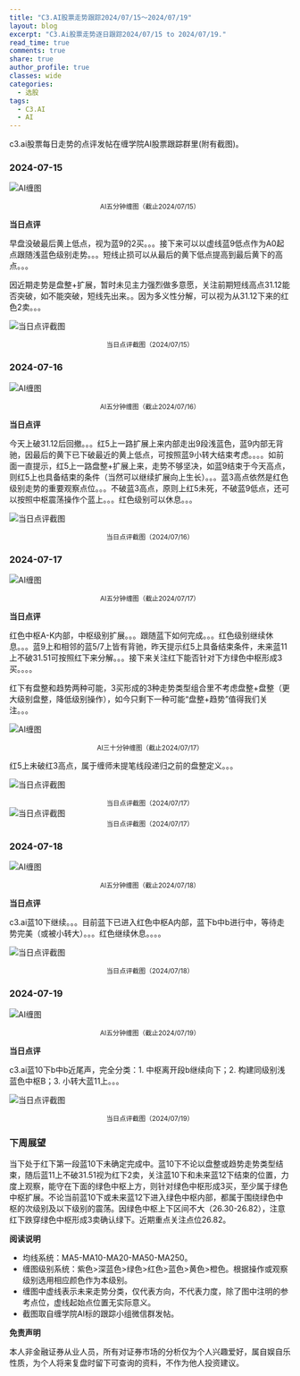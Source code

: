 ```yaml
---
title: "C3.AI股票走势跟踪2024/07/15～2024/07/19"
layout: blog
excerpt: "C3.Ai股票走势逐日跟踪2024/07/15 to 2024/07/19."
read_time: true
comments: true
share: true
author_profile: true
classes: wide
categories:
  - 选股
tags:
  - C3.AI
  - AI
---
```


c3.ai股票每日走势的点评发帖在缠学院AI股票跟踪群里(附有截图)。

### 2024-07-15

![AI缠图](/assets/images/2024/stock/AI-20240715-m-c.png)
<small><center>AI五分钟缠图（截止2024/07/15）</center></small>

**当日点评**

早盘没破最后黄上低点，视为蓝9的2买。。。接下来可以以虚线蓝9低点作为A0起点跟随浅蓝色级别走势。。。短线止损可以从最后的黄下低点提高到最后黄下的高点。。。

因近期走势是盘整+扩展，暂时未见主力强烈做多意愿，关注前期短线高点31.12能否突破，如不能突破，短线先出来。。因为多义性分解，可以视为从31.12下来的红色2卖。。。

![当日点评截图](/assets/images/2024/stock/AI-20240715-comments-1.png)
<small><center>当日点评截图（2024/07/15）</center></small>

### 2024-07-16

![AI缠图](/assets/images/2024/stock/AI-20240716-m-c.png)
<small><center>AI五分钟缠图（截止2024/07/16）</center></small>

**当日点评**

今天上破31.12后回撤。。。红5上一路扩展上来内部走出9段浅蓝色，蓝9内部无背驰，因最后的黄下已下破最近的黄上低点，可按照蓝9小转大结束考虑。。。。如前面一直提示，红5上一路盘整+扩展上来，走势不够坚决，如蓝9结束于今天高点，则红5上也具备结束的条件（当然可以继续扩展向上生长）。。。蓝3高点依然是红色级别走势的重要观察点位。。。不破蓝3高点，原则上红5未死，不破蓝9低点，还可以按照中枢震荡操作个蓝上。。。红色级别可以休息。。。

![当日点评截图](/assets/images/2024/stock/AI-20240716-comments-1.png)
<small><center>当日点评截图（2024/07/16）</center></small>

### 2024-07-17

![AI缠图](/assets/images/2024/stock/AI-20240717-m-c.png)
<small><center>AI五分钟缠图（截止2024/07/17）</center></small>

**当日点评**

红色中枢A-K内部，中枢级别扩展。。。跟随蓝下如何完成。。。红色级别继续休息。。。蓝9上和相邻的蓝5/7上皆有背驰，昨天提示红5上具备结束条件，未来蓝11上不破31.51可按照红下来分解。。。接下来关注红下能否针对下方绿色中枢形成3买。。。。

红下有盘整和趋势两种可能，3买形成的3种走势类型组合里不考虑盘整+盘整（更大级别盘整，降低级别操作），如今只剩下一种可能“盘整+趋势”值得我们关注。。。

![AI缠图](/assets/images/2024/stock/AI-20240717-m30-c.png)
<small><center>AI三十分钟缠图（截止2024/07/17）</center></small>

红5上未破红3高点，属于缠师未提笔线段递归之前的盘整定义。。。

![当日点评截图](/assets/images/2024/stock/AI-20240717-comments-1.png)
<small><center>当日点评截图（2024/07/17）</center></small>
![当日点评截图](/assets/images/2024/stock/AI-20240717-comments-2.png)
<small><center>当日点评截图（2024/07/17）</center></small>

### 2024-07-18

![AI缠图](/assets/images/2024/stock/AI-20240718-m-c.png)
<small><center>AI五分钟缠图（截止2024/07/18）</center></small>

**当日点评**

c3.ai蓝10下继续。。。目前蓝下已进入红色中枢A内部，蓝下b中b进行中，等待走势完美（或被小转大）。。。红色继续休息。。。。

![当日点评截图](/assets/images/2024/stock/AI-20240718-comments-1.png)
<small><center>当日点评截图（2024/07/18）</center></small>

### 2024-07-19

![AI缠图](/assets/images/2024/stock/AI-20240719-m-c.png)
<small><center>AI五分钟缠图（截止2024/07/19）</center></small>

**当日点评**

c3.ai蓝10下b中b近尾声，完全分类：1. 中枢离开段b继续向下；2. 构建同级别浅蓝色中枢B；3. 小转大蓝11上。。。

![当日点评截图](/assets/images/2024/stock/AI-20240719-comments-1.png)
<small><center>当日点评截图（2024/07/19）</center></small>

### 下周展望

当下处于红下第一段蓝10下未确定完成中。蓝10下不论以盘整或趋势走势类型结束，随后蓝11上不破31.51视为红下2卖，关注蓝10下和未来蓝12下结束的位置，力度上观察，能守在下面的绿色中枢上方，则针对绿色中枢形成3买，至少属于绿色中枢扩展。不论当前蓝10下或未来蓝12下进入绿色中枢内部，都属于围绕绿色中枢的次级别及以下级别的震荡。因绿色中枢上下区间不大（26.30-26.82），注意红下跌穿绿色中枢形成3卖确认绿下。近期重点关注点位26.82。

**阅读说明**

* 均线系统：MA5-MA10-MA20-MA50-MA250。
* 缠图级别系统：紫色>深蓝色>绿色>红色>蓝色>黄色>橙色。根据操作或观察级别选用相应颜色作为本级别。
* 缠图中虚线表示未来走势分类，仅代表方向，不代表力度，除了图中注明的参考点位，虚线起始点位置无实际意义。
* 截图取自缠学院AI标的跟踪小组微信群发帖。

**免责声明** 

本人非金融证券从业人员，所有对证券市场的分析仅为个人兴趣爱好，属自娱自乐性质，为个人将来复盘时留下可查询的资料，不作为他人投资建议。

